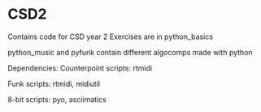 # CSD2
Contains code for CSD year 2
Exercises are in python_basics


python_music and pyfunk contain different algocomps made with python

Dependencies: 
Counterpoint scripts: rtmidi

Funk scripts: rtmidi, midiutil 

8-bit scripts: pyo, asciimatics
